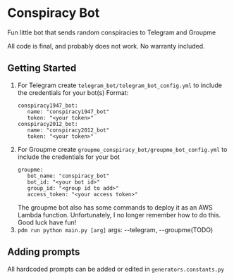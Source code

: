 # Conspiracy Bot

Fun little bot that sends random conspiracies to Telegram and Groupme

All code is final, and probably does not work. No warranty included.

## Getting Started

1. For Telegram create `telegram_bot/telegram_bot_config.yml` to include the credentials for your bot(s)
   Format:
   ```
   conspiracy1947_bot:
      name: "conspiracy1947_bot"
      token: "<your token>"
   conspiracy2012_bot:
      name: "conspiracy2012_bot"
      token: "<your token>"
   ```
2. For Groupme create `groupme_conspiracy_bot/groupme_bot_config.yml` to include the credentials for your bot
   ```
   groupme:
      bot_name: "conspiracy_bot"
      bot_id: "<your bot id>"
      group_id: "<group id to add>"
      access_token: "<your access token>"
   ```
   The groupme bot also has some commands to deploy it as an AWS Lambda function. Unfortunately, I no longer remember how to do this. Good luck have fun!
3. `pdm run python main.py [arg]`
   args: --telegram, --groupme(TODO)

## Adding prompts

All hardcoded prompts can be added or edited in `generators.constants.py`
